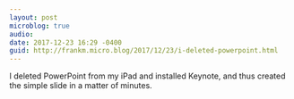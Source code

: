 ```yaml
---
layout: post
microblog: true
audio: 
date: 2017-12-23 16:29 -0400
guid: http://frankm.micro.blog/2017/12/23/i-deleted-powerpoint.html
---
```

I deleted PowerPoint from my iPad and installed Keynote, and thus created the simple slide in a matter of minutes. 

